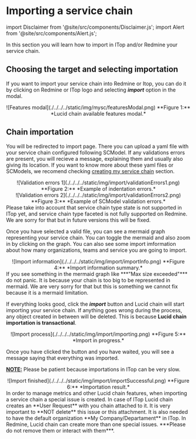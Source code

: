 # Importing a service chain

import Disclaimer from '@site/src/components/Disclaimer.js';
import Alert from '@site/src/components/Alert.js';

In this section you will learn how to import in ITop and/or Redmine your service chain.

## Choosing the target and selecting importation

If you want to import your service chain into Redmine or Itop, you can do it by clicking on Redmine or ITop logo and selecting ***import*** option in the modal.

<div align="center">
![Features modal](./../../../static/img/mysc/featuresModal.png)  
**Figure 1:** *Lucid chain available features modal.*
</div>

## Chain importation

You will be redirected to import page. There you can upload a yaml file with your service chain configured following SCModel. If any validations errors are present, you will recieve a message, explaining them and usually also giving its location. If you want to know more about these yaml files or SCModels, we recomend checking [creating my service chain](../Creating%20my%20service%20chain/Creating%20my%20service%20chain.md) section.

<div align="center">
![Validation errors 1](./../../../static/img/import/validationErrors1.png)  
**Figure 2:** *Example of indentation errors.*
</div>

<div align="center">
![Validation errors 2](./../../../static/img/import/validationErrors2.png)  
**Figure 3:** *Example of SCModel validation errors.*
</div>

<Alert>
Please take into account that service chain type state is not supported in ITop yet, and service chain type faceted is not fully supported on Redmine. We are sorry for that but in future versions this will be fixed.
</Alert>

Once you have selected a valid file, you can see a mermaid graph representing your service chain. You can toggle the mermaid and also zoom in by clicking on the graph. You can also see some import imformation about how many organizations, teams and service you are going to import.

<div align="center">
![Import information](./../../../static/img/import/importInfo.png)  
**Figure 4:** *Import information summary.*
</div>

<Alert>
If you see something in the mermaid graph like ***"Max size exceeded"*** do not panic. It is because your chain is too big to be represented in mermaid. We are very sorry for that but this is something we cannot fix because it is a mermaid limitation.
</Alert>

If everything looks good, click the ***import*** button and Lucid chain will start importing your service chain. If anything goes wrong during the process, any object created in between will be deleted. This is because **Lucid chain importation is transactional**.

<div align="center">
![Import process](./../../../static/img/import/importing.png)  
**Figure 5:** *Import in progress.*
</div>

Once you have clicked the button and you have waited, you will see a message saying that everything was imported.

<u>**NOTE:**</u> Please be patient because importations in ITop can be very slow.

<div align="center">
![Import finished](./../../../static/img/import/importSuccessful.png)  
**Figure 6:** *Importation result.*
</div>

<Disclaimer>
In order to manage metrics and other Lucid chain features, when importing a service chain a special issue is created. In case of ITop Lucid chain creates an **User Request** with you chain attached to it. It is very important to **NOT delete** this issue or this attachment. It is also needed to have the default organization **My Company/Departament** in ITop. In Redmine, Lucid chain can create more than one special issues. ***Please do not remove them or interact with them***.
</Disclaimer>
